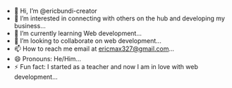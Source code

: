 - 👋 Hi, I’m @ericbundi-creator
- 👀 I’m interested in connecting with others on the hub and developing my business...
- 🌱 I’m currently learning Web development...
- 💞️ I’m looking to collaborate on web development...
- 📫 How to reach me email at ericmax327@gmail.com...
- 😄 Pronouns: He/Him...
- ⚡ Fun fact: I started as a teacher and now I am in love with web development...

<!---
ericbundi-creator/ericbundi-creator is a ✨ special ✨ repository because its `README.md` (this file) appears on your GitHub profile.
You can click the Preview link to take a look at your changes.
--->

